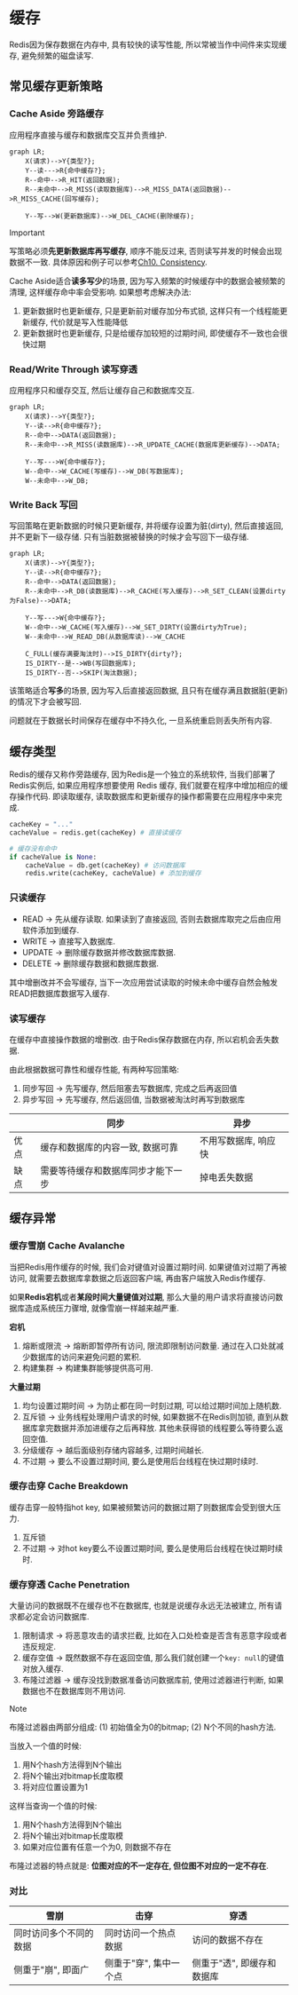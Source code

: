 # 缓存

Redis因为保存数据在内存中, 具有较快的读写性能, 所以常被当作中间件来实现缓存, 避免频繁的磁盘读写.

## 常见缓存更新策略

### Cache Aside 旁路缓存

应用程序直接与缓存和数据库交互并负责维护.

```mermaid
graph LR;
    X(请求)-->Y{类型?};
    Y--读--->R{命中缓存?};
    R--命中-->R_HIT(返回数据);
    R--未命中-->R_MISS(读取数据库)-->R_MISS_DATA(返回数据)-->R_MISS_CACHE(回写缓存);

    Y--写-->W(更新数据库)-->W_DEL_CACHE(删除缓存);
```

> [!IMPORTANT]
> 写策略必须**先更新数据库再写缓存**, 顺序不能反过来, 否则读写并发的时候会出现数据不一致. 具体原因和例子可以参考[Ch10. Consistency](./10_consistency.md).

Cache Aside适合**读多写少**的场景, 因为写入频繁的时候缓存中的数据会被频繁的清理, 这样缓存命中率会受影响. 如果想考虑解决办法:
1. 更新数据时也更新缓存, 只是更新前对缓存加分布式锁, 这样只有一个线程能更新缓存, 代价就是写入性能降低
2. 更新数据时也更新缓存, 只是给缓存加较短的过期时间, 即使缓存不一致也会很快过期

### Read/Write Through 读写穿透

应用程序只和缓存交互, 然后让缓存自己和数据库交互.

```mermaid
graph LR;
    X(请求)-->Y{类型?};
    Y--读-->R{命中缓存?};
    R--命中-->DATA(返回数据);
    R--未命中-->R_MISS(读数据库)-->R_UPDATE_CACHE(数据库更新缓存)-->DATA;

    Y--写--->W{命中缓存?};
    W--命中-->W_CACHE(写缓存)-->W_DB(写数据库);
    W--未命中-->W_DB;
```

### Write Back 写回

写回策略在更新数据的时候只更新缓存, 并将缓存设置为脏(dirty), 然后直接返回, 并不更新下一级存储. 只有当脏数据被替换的时候才会写回下一级存储.

```mermaid
graph LR;
    X(请求)-->Y{类型?};
    Y--读-->R{命中缓存?};
    R--命中-->DATA(返回数据);
    R--未命中-->R_DB(读数据库)-->R_CACHE(写入缓存)-->R_SET_CLEAN(设置dirty为False)-->DATA;

    Y--写--->W{命中缓存?};
    W--命中-->W_CACHE(写入缓存)-->W_SET_DIRTY(设置dirty为True);
    W--未命中-->W_READ_DB(从数据库读)-->W_CACHE

    C_FULL(缓存满要淘汰时)-->IS_DIRTY{dirty?};
    IS_DIRTY--是-->WB(写回数据库);
    IS_DIRTY--否-->SKIP(淘汰数据);
```

该策略适合**写多**的场景, 因为写入后直接返回数据, 且只有在缓存满且数据脏(更新)的情况下才会被写回.

问题就在于数据长时间保存在缓存中不持久化, 一旦系统重启则丢失所有内容.

## 缓存类型

Redis的缓存又称作旁路缓存, 因为Redis是一个独立的系统软件, 当我们部署了Redis实例后, 如果应用程序想要使用 Redis 缓存, 我们就要在程序中增加相应的缓存操作代码. 即读取缓存, 读取数据库和更新缓存的操作都需要在应用程序中来完成.

```python
cacheKey = "..."
cacheValue = redis.get(cacheKey) # 直接读缓存

# 缓存没有命中
if cacheValue is None:
    cacheValue = db.get(cacheKey) # 访问数据库
    redis.write(cacheKey, cacheValue) # 添加到缓存
```

### 只读缓存

* READ &rarr; 先从缓存读取. 如果读到了直接返回, 否则去数据库取完之后由应用软件添加到缓存.
* WRITE &rarr; 直接写入数据库.
* UPDATE &rarr; 删除缓存数据并修改数据库数据.
* DELETE &rarr; 删除缓存数据和数据库数据.

其中增删改并不会写缓存, 当下一次应用尝试读取的时候未命中缓存自然会触发READ把数据库数据写入缓存.

### 读写缓存

在缓存中直接操作数据的增删改. 由于Redis保存数据在内存, 所以宕机会丢失数据.

由此根据数据可靠性和缓存性能, 有两种写回策略:
1. 同步写回 &rarr; 先写缓存, 然后阻塞去写数据库, 完成之后再返回值
2. 异步写回 &rarr; 先写缓存, 然后返回值, 当数据被淘汰时再写到数据库

||同步|异步|
|---|---|---|
|优点|缓存和数据库的内容一致, 数据可靠|不用写数据库, 响应快|
|缺点|需要等待缓存和数据库同步才能下一步|掉电丢失数据|

## 缓存异常
### 缓存雪崩 Cache Avalanche

当把Redis用作缓存的时候, 我们会对键值对设置过期时间. 如果键值对过期了再被访问, 就需要去数据库拿数据之后返回客户端, 再由客户端放入Redis作缓存.

如果**Redis宕机**或者**某段时间大量键值对过期**, 那么大量的用户请求将直接访问数据库造成系统压力骤增, 就像雪崩一样越来越严重.

**宕机**

1. 熔断或限流 &rarr; 熔断即暂停所有访问, 限流即限制访问数量. 通过在入口处就减少数据库的访问来避免问题的累积.
2. 构建集群 &rarr; 构建集群能够提供高可用.

**大量过期**

1. 均匀设置过期时间 &rarr; 为防止都在同一时刻过期, 可以给过期时间加上随机数.
2. 互斥锁 &rarr; 业务线程处理用户请求的时候, 如果数据不在Redis则加锁, 直到从数据库拿完数据并添加进缓存之后再释放. 其他未获得锁的线程要么等待要么返回空值.
3. 分级缓存 &rarr; 越后面级别存储内容越多, 过期时间越长.
4. 不过期 &rarr; 要么不设置过期时间, 要么是使用后台线程在快过期时续时.

### 缓存击穿 Cache Breakdown

缓存击穿一般特指hot key, 如果被频繁访问的数据过期了则数据库会受到很大压力.

1. 互斥锁
2. 不过期 &rarr; 对hot key要么不设置过期时间, 要么是使用后台线程在快过期时续时.

### 缓存穿透 Cache Penetration

大量访问的数据既不在缓存也不在数据库, 也就是说缓存永远无法被建立, 所有请求都必定会访问数据库.

1. 限制请求 &rarr; 将恶意攻击的请求拦截, 比如在入口处检查是否含有恶意字段或者违反规定.
2. 缓存空值 &rarr; 既然数据不存在返回空值, 那么我们就创建一个`key: null`的键值对放入缓存.
3. 布隆过滤器 &rarr; 缓存没找到数据准备访问数据库前, 使用过滤器进行判断, 如果数据也不在数据库则不用访问.

> [!NOTE]
> 布隆过滤器由两部分组成: (1) 初始值全为0的bitmap; (2) N个不同的hash方法.
>
> 当放入一个值的时候:
> 1. 用N个hash方法得到N个输出
> 2. 将N个输出对bitmap长度取模
> 3. 将对应位置设置为1
>
> 这样当查询一个值的时候:
> 1. 用N个hash方法得到N个输出
> 2. 将N个输出对bitmap长度取模
> 3. 如果对应位置有任意一个为0, 则数据不存在
>
> 布隆过滤器的特点就是: **位图对应的不一定存在, 但位图不对应的一定不存在**.

### 对比
|雪崩|击穿|穿透|
|---|---|---|
|同时访问多个不同的数据|同时访问一个热点数据|访问的数据不存在|
|侧重于"崩", 即面广|侧重于"穿", 集中一个点|侧重于"透", 即缓存和数据库|
